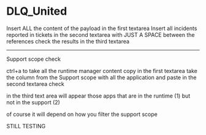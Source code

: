 # DLQ_United

Insert ALL the content of the payload in the first textarea
Insert all incidents reported in tickets in the second textarea with JUST A SPACE between the references
check the results in the third textarea

---

Support scope check

ctrl+a to take all the runtime manager content
copy in the first textarea
take the column from the Support scope with all the application and paste in the second textarea
check

in the third text area will appear those apps that are in the runtime (1) but not in the support (2)

of course it will depend on how you filter the support scope

STILL TESTING
